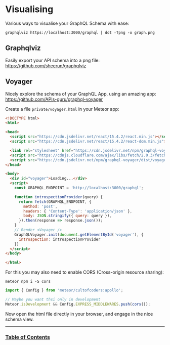 # Visualising

Various ways to visualise your GraphQL Schema with ease:

```
graphqlviz https://localhost:3000/graphql | dot -Tpng -o graph.png
```

## Graphqlviz

Easily export your API schema into a png file:
https://github.com/sheerun/graphqlviz

## Voyager

Nicely explore the schema of your GraphQL App, using an amazing app: https://github.com/APIs-guru/graphql-voyager

Create a file `private/voyager.html` in your Meteor app:

```html
<!DOCTYPE html>
<html>

<head>
  <script src="https://cdn.jsdelivr.net/react/15.4.2/react.min.js"></script>
  <script src="https://cdn.jsdelivr.net/react/15.4.2/react-dom.min.js"></script>

  <link rel="stylesheet" href="https://cdn.jsdelivr.net/npm/graphql-voyager/dist/voyager.css" />
  <script src="https://cdnjs.cloudflare.com/ajax/libs/fetch/2.0.3/fetch.min.js"></script>
  <script src="https://cdn.jsdelivr.net/npm/graphql-voyager/dist/voyager.min.js"></script>
</head>

<body>
  <div id="voyager">Loading...</div>
  <script>
    const GRAPHQL_ENDPOINT = 'http://localhost:3000/graphql';

    function introspectionProvider(query) {
      return fetch(GRAPHQL_ENDPOINT, {
        method: 'post',
        headers: { 'Content-Type': 'application/json' },
        body: JSON.stringify({ query: query }),
      }).then(response => response.json());
    }
    // Render <Voyager />
    GraphQLVoyager.init(document.getElementById('voyager'), {
      introspection: introspectionProvider
    })
  </script>
</body>

</html>
```

For this you may also need to enable CORS (Cross-origin resource sharing):

```
meteor npm i -S cors
```

```js
import { Config } from 'meteor/cultofcoders:apollo';

// Maybe you want thsi only in development
Meteor.isDevelopment && Config.EXPRESS_MIDDLEWARES.push(cors());
```

Now open the html file directly in your browser, and engage in the nice schema view.

---

### [Table of Contents](index.md)
